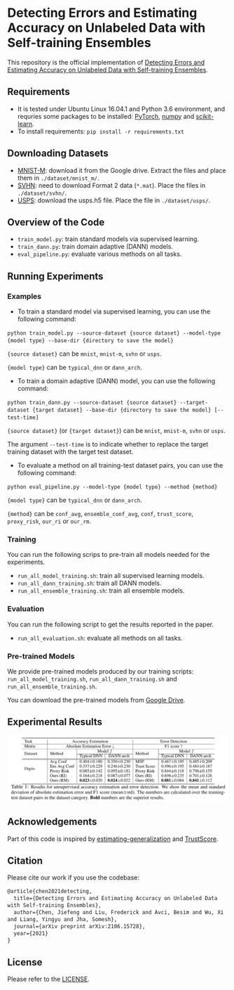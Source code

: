 # Detecting Errors and Estimating Accuracy on Unlabeled Data with Self-training Ensembles
This repository is the official implementation of [Detecting Errors and Estimating Accuracy on Unlabeled Data with Self-training Ensembles](https://arxiv.org/abs/2106.15728). 

## Requirements
* It is tested under Ubuntu Linux 16.04.1 and Python 3.6 environment, and requries some packages to be installed: [PyTorch](https://pytorch.org/), [numpy](http://www.numpy.org/) and [scikit-learn](https://scikit-learn.org/). 
* To install requirements: `pip install -r requirements.txt`

## Downloading Datasets
* [MNIST-M](http://bit.ly/2fNqL6N): download it from the Google drive. Extract the files and place them in `./dataset/mnist_m/`. 
* [SVHN](http://ufldl.stanford.edu/housenumbers/): need to download Format 2 data (`*.mat`). Place the files in `./dataset/svhn/`.
* [USPS](https://www.kaggle.com/bistaumanga/usps-dataset): download the usps.h5 file. Place the file in `./dataset/usps/`.

## Overview of the Code
* `train_model.py`: train standard models via supervised learning. 
* `train_dann.py`: train domain adaptive (DANN) models. 
* `eval_pipeline.py`: evaluate various methods on all tasks. 

## Running Experiments

### Examples

* To train a standard model via supervised learning, you can use the following command:

`python train_model.py --source-dataset {source dataset} --model-type {model type} --base-dir {directory to save the model}`

`{source dataset}` can be `mnist`, `mnist-m`, `svhn` or `usps`.

`{model type}` can be `typical_dnn` or `dann_arch`. 

* To train a domain adaptive (DANN) model, you can use the following command:

`python train_dann.py --source-dataset {source dataset} --target-dataset {target dataset} --base-dir {directory to save the model} [--test-time]`

`{source dataset}` (or `{target dataset}`) can be `mnist`, `mnist-m`, `svhn` or `usps`.

The argument `--test-time` is to indicate whether to replace the target training dataset with the target test dataset. 

* To evaluate a method on all training-test dataset pairs, you can use the following command:

`python eval_pipeline.py --model-type {model type} --method {method}`

`{model type}` can be `typical_dnn` or `dann_arch`. 

`{method}` can be `conf_avg`, `ensemble_conf_avg`, `conf`, `trust_score`, `proxy_risk`, `our_ri` or `our_rm`.

### Training

You can run the following scrips to pre-train all models needed for the experiments. 
* `run_all_model_training.sh`: train all supervised learning models. 
* `run_all_dann_training.sh`: train all DANN models. 
* `run_all_ensemble_training.sh`: train all ensemble models.

### Evaluation

You can run the following script to get the results reported in the paper.
* `run_all_evaluation.sh`: evaluate all methods on all tasks. 

### Pre-trained Models

We provide pre-trained models produced by our training scripts: `run_all_model_training.sh`, `run_all_dann_training.sh` and `run_all_ensemble_training.sh`. 

You can download the pre-trained models from [Google Drive](https://drive.google.com/drive/folders/1PCUVBW1Wf1JqyN_goC1GiAi-sYFtO26e?usp=sharing). 

## Experimental Results
![Main Results](results.png)

## Acknowledgements
Part of this code is inspired by [estimating-generalization](https://github.com/chingyaoc/estimating-generalization) and [TrustScore](https://github.com/google/TrustScore). 

## Citation 
Please cite our work if you use the codebase: 
```
@article{chen2021detecting,
  title={Detecting Errors and Estimating Accuracy on Unlabeled Data with Self-training Ensembles},
  author={Chen, Jiefeng and Liu, Frederick and Avci, Besim and Wu, Xi and Liang, Yingyu and Jha, Somesh},
  journal={arXiv preprint arXiv:2106.15728},
  year={2021}
}
```

## License
Please refer to the [LICENSE](LICENSE).